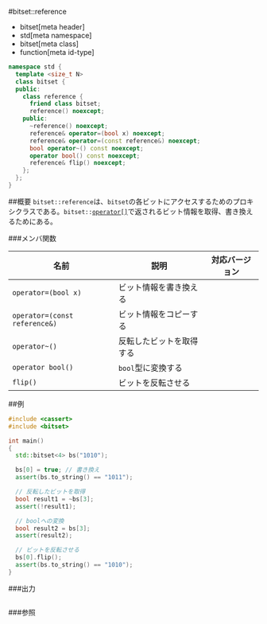 #bitset::reference
* bitset[meta header]
* std[meta namespace]
* bitset[meta class]
* function[meta id-type]

```cpp
namespace std {
  template <size_t N>
  class bitset {
  public:
    class reference {
      friend class bitset;
      reference() noexcept;
    public:
      ~reference() noexcept;
      reference& operator=(bool x) noexcept;
      reference& operator=(const reference&) noexcept;
      bool operator~() const noexcept;
      operator bool() const noexcept;
      reference& flip() noexcept;
    };
  };
}
```

##概要
`bitset::reference`は、`bitset`の各ビットにアクセスするためのプロキシクラスである。`bitset::`[`operator[]`](./op_at.md)で返されるビット情報を取得、書き換えるためにある。


###メンバ関数

| 名前 | 説明 | 対応バージョン |
|----------------------------|----------------------------------------------------------|-------|
| `operator=(bool x)`           | ビット情報を書き換える   | |
| `operator=(const reference&)` | ビット情報をコピーする   | |
| `operator~()`                 | 反転したビットを取得する | |
| `operator bool()`             | `bool`型に変換する       | |
| `flip()`                      | ビットを反転させる       | |


##例
```cpp
#include <cassert>
#include <bitset>

int main()
{
  std::bitset<4> bs("1010");

  bs[0] = true; // 書き換え
  assert(bs.to_string() == "1011");

  // 反転したビットを取得
  bool result1 = ~bs[3];
  assert(!result1);

  // boolへの変換
  bool result2 = bs[3];
  assert(result2);

  // ビットを反転させる
  bs[0].flip();
  assert(bs.to_string() == "1010");
}
```

###出力
```
```

###参照


